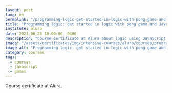 ```yaml
---
layout: post
lang: en
permalink: "/programming-logic-get-started-in-logic-with-pong-game-and-javascript"
title: "Programming logic: get started in logic with pong game and JavaScript"
institute: alura
date: 2023-06-28 18:00:00 -0400
description: "Course certificate at Alura about logic using JavaScript to develop the pong game."
image: "/assets/certificates/img/intensive-courses/alura/courses/programming-logic-get-started-in-logic-with-pong-game-and-javascript/front-en.jpg"
image-alt: "Programming logic: get started in logic with pong game and JavaScript certificate"
category: courses
tags:
  - courses
  - javascript
  - games
---
```


Course certificate at Alura.
